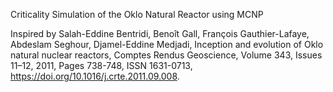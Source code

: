 Criticality Simulation of the Oklo Natural Reactor using MCNP 

Inspired by
Salah-Eddine Bentridi, Benoît Gall, François Gauthier-Lafaye, Abdeslam Seghour, Djamel-Eddine Medjadi,
Inception and evolution of Oklo natural nuclear reactors,
Comptes Rendus Geoscience,
Volume 343, Issues 11–12,
2011,
Pages 738-748,
ISSN 1631-0713,
https://doi.org/10.1016/j.crte.2011.09.008.
